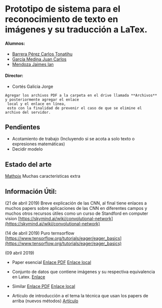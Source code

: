 # Prototipo de sistema para el reconocimiento de texto en imágenes y su traducción a LaTex.

#### Alumnos: 
 * [Barrera Pérez Carlos Tonatihu](https://github.com/tonabarrera)
 * [García Medina Juan Carlos](https://github.com/QApolo)
 * [Mendoza Jaimes Ian](https://github.com/IanMendozaJaimes)
#### Director: 
 * Cortés Galicia Jorge 
```
Agregar los archivos PDF a la carpeta en el drive llamada **Archivos** y posteriormente agregar el enlace
 local y el enlace en línea,
 esto con la finalidad de prevenir el caso de que se elimine el archivo del servidor.
```
## Pendientes
* Acotamiento de trabajo (Incluyendo si se acota a solo texto o expresiones matemáticas)
* Decidir modelo
## Estado del arte
[Mathpix](https://mathpix.com/) Muchas características extra

## Información Útil:
(21 de abril 2019)
Breve explicación de las CNN, al final tiene enlaces a muchos papers sobre aplicaciones de las CNN en diferentes campos y muchos otros recursos útiles como un curso de Standford en computer vision
[https://skymind.ai/wiki/convolutional-network](https://skymind.ai/wiki/convolutional-network)

(14 de abril 2019)
 Puro ternsorflow
 [https://www.tensorflow.org/tutorials/eager/eager_basics](https://www.tensorflow.org/tutorials/eager/eager_basics)

(09 abril 2019)
* Paper esencial
[Enlace PDF]( http://home.ustc.edu.cn/~xysszjs/paper/PR2017.pdf)
[Enlace local](https://drive.google.com/open?id=1q7J-Fs8jnWT0yXSlXNXTd48s-dBytrxv)
* Conjunto de datos que contiene imágenes y su respectiva equivalencia en Latex.
[Enlace](http://www.iapr-tc11.org/mediawiki/index.php/CROHME:_Competition_on_Recognition_of_Online_Handwritten_Mathematical_Expressions)

* Similar
[Enlace PDF](https://arxiv.org/pdf/1609.04938.pdf)
[Enlace local](https://drive.google.com/open?id=1NWzY9_ReEqHK6YaZpkt9tPM9srUDunNW)
* Artículo de introducción a el tema la técnica que usan los papers de arriba (nuevos métodos)
[Artículo](https://towardsdatascience.com/build-a-handwritten-text-recognition-system-using-tensorflow-2326a3487cd5)

<!--stackedit_data:
eyJoaXN0b3J5IjpbLTM1NjQ0NTM1MSwtMjk5NzMyMTksMjE0Nj
czNDczMiwxODUwODkyNzQ5LDM3Nzg0NjI5OCwxNjI1MDQ0NTM5
LDk3NjAyNzA3LC0xOTg0MDIzNzQxLDMxMTczNjkzNCwxNjA4OD
Q3NCwtNDYxMjMwMTk1LC05MDQ2OTQwODAsLTY4OTE4MjA1Mywt
MTQ2NTg3MTU0MywtMTMzOTk2Njk4OSwtODgyNjE1ODMzLDIwMD
c3NjczNjksLTcxNDM2NTM3OSwtMjA3OTc3MjI3NSwxODIwNDE4
NDc4XX0=
-->